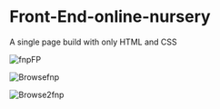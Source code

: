 # Front-End-online-nursery
A single page build with only HTML and CSS

![fnpFP](https://user-images.githubusercontent.com/47050099/101246452-6b6e8200-3739-11eb-94ca-30408eef764f.jpg)

![Browsefnp](https://user-images.githubusercontent.com/47050099/101246505-d5872700-3739-11eb-9899-66d61c351734.jpg)

![Browse2fnp](https://user-images.githubusercontent.com/47050099/101246580-4595ad00-373a-11eb-95f1-84ba3a30e4ea.jpg)





